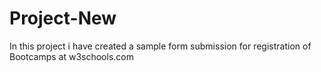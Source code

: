 # Project-New
In this project i have created a sample form submission for registration of Bootcamps at w3schools.com 
